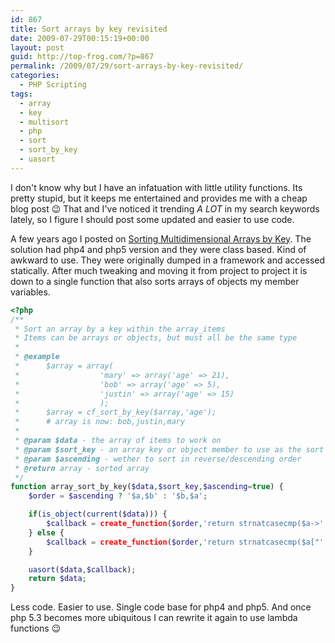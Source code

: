 ```yaml
---
id: 867
title: Sort arrays by key revisited
date: 2009-07-29T00:15:19+00:00
layout: post
guid: http://top-frog.com/?p=867
permalink: /2009/07/29/sort-arrays-by-key-revisited/
categories:
  - PHP Scripting
tags:
  - array
  - key
  - multisort
  - php
  - sort
  - sort_by_key
  - uasort
---
```

I don't know why but I have an infatuation with little utility functions. Its pretty stupid, but it keeps me entertained and provides me with a cheap blog post 😉 That and I've noticed it trending _A LOT_ in my search keywords lately, so I figure I should post some updated and easier to use code.

A few years ago I posted on [Sorting Multidimensional Arrays by Key](http://top-frog.com/2006/11/08/php_sort_multidimensional_arrays_by_key/). The solution had php4 and php5 version and they were class based. Kind of awkward to use. They were originally dumped in a framework and accessed statically. After much tweaking and moving it from project to project it is down to a single function that also sorts arrays of objects my member variables.



``` php
<?php
/**
 * Sort an array by a key within the array_items
 * Items can be arrays or objects, but must all be the same type
 *
 * @example
 * 		$array = array(
 *					'mary' => array('age' => 21),
 * 					'bob' => array('age' => 5),
 *					'justin' => array('age' => 15)
 *					);
 *		$array = cf_sort_by_key($array,'age');
 *		# array is now: bob,justin,mary
 *
 * @param $data - the array of items to work on
 * @param $sort_key - an array key or object member to use as the sort key
 * @param $ascending - wether to sort in reverse/descending order
 * @return array - sorted array
 */
function array_sort_by_key($data,$sort_key,$ascending=true) {
	$order = $ascending ? '$a,$b' : '$b,$a';

	if(is_object(current($data))) {
		$callback = create_function($order,'return strnatcasecmp($a->'.$sort_key.',$b->'.$sort_key.');');
	} else {
		$callback = create_function($order,'return strnatcasecmp($a["'.$sort_key.'"],$b["'.$sort_key.'"]);');
	}

	uasort($data,$callback);
	return $data;
}
```

Less code. Easier to use. Single code base for php4 and php5. And once php 5.3 becomes more ubiquitous I can rewrite it again to use lambda functions 😉